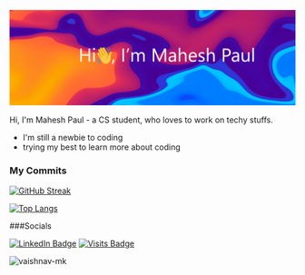 [![Mahesh Paul's GitHub Banner](./github_banner.png)](https://github.com/CityIsBetter)



Hi, I'm Mahesh Paul - a CS student, who loves to work on techy stuffs.

- I'm still a newbie to coding
- trying my best to learn more about coding

### My Commits
[![GitHub Streak](https://github-readme-streak-stats.herokuapp.com?user=CityIsBetter&theme=tokyonight&mode=weekly&background=000000C6)](https://github.com/CityIsBetter)

[![Top Langs](https://github-readme-stats.vercel.app/api/top-langs/?username=CityIsBetter&layout=compact&theme=dark)](https://github.com/CityIsBetter)

###Socials

[![LinkedIn Badge](https://img.shields.io/badge/LinkedIn-Profile-informational?style=flat&logo=linkedin&logoColor=white&color=0D76A8)]([https://www.linkedin.com/in/mahesh-paul/](https://www.linkedin.com/in/mahesh-paul/))
[![Visits Badge](https://badges.pufler.dev/visits/braydoncoyer/braydoncoyer)](https://github.com/CityIsBetter)

<p align="left"><img src="https://komarev.com/ghpvc/?username=CityIsBetter&color=grey" alt="vaishnav-mk"/></p>
